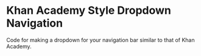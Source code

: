# Khan Academy Style Dropdown Navigation

<p>
  Code for making a dropdown for your navigation bar similar to that of Khan Academy.
</p>
